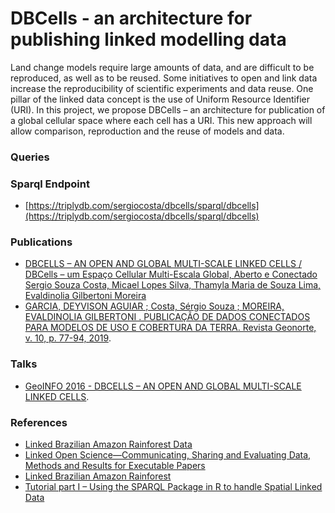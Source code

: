 
# DBCells - an architecture for publishing linked modelling data

Land change models require large amounts of data, and are difficult to be reproduced, as well as to be reused. Some initiatives to open and link data increase the reproducibility of scientific experiments and data reuse. One pillar of the linked data concept is the use of Uniform Resource Identifier (URI). In this project, we propose DBCells – an architecture for publication of a global cellular space where each cell has a URI. This new approach will allow comparison, reproduction and the reuse of models and data.

### Queries 

### Sparql Endpoint

  * [https://triplydb.com/sergiocosta/dbcells/sparql/dbcells](https://triplydb.com/sergiocosta/dbcells/sparql/dbcells)


### Publications 

* [DBCELLS – AN OPEN AND GLOBAL MULTI-SCALE LINKED CELLS / DBCells – um Espaço Cellular Multi-Escala Global, Aberto e Conectado
Sergio Souza Costa,	Micael Lopes Silva,	Thamyla Maria de Souza Lima,	Evaldinolia Gilbertoni Moreira](https://seer.ufu.br/index.php/revistabrasileiracartografia/article/view/44003)
* [GARCIA, DEYVISON AGUIAR ; Costa, Sérgio Souza ; MOREIRA, EVALDINOLIA GILBERTONI . PUBLICAÇÃO DE DADOS CONECTADOS PARA MODELOS DE USO E COBERTURA DA TERRA. Revista Geonorte, v. 10, p. 77-94, 2019](https://www.periodicos.ufam.edu.br/index.php/revista-geonorte/article/view/5573).



### Talks
  * [GeoINFO 2016 - DBCELLS – AN OPEN AND GLOBAL MULTI-SCALE LINKED CELLS](https://pt.slideshare.net/skosta/dbcells-an-open-and-global-multiscale-linked-cells).

### References

* [Linked Brazilian Amazon Rainforest Data](http://www.semantic-web-journal.net/sites/default/files/swj302.pdf)
* [Linked Open Science—Communicating, Sharing and Evaluating
Data, Methods and Results for Executable Papers](http://kauppinen.net/tomi/linked-open-science-camera-ready-2011-03-28.pdf)
* [Linked Brazilian Amazon Rainforest](http://linkedscience.org/data/linked-brazilian-amazon-rainforest/)
* [Tutorial part I – Using the SPARQL Package in R to handle Spatial Linked Data](http://linkedscience.org/tools/sparql-package-for-r/tutorial-on-sparql-package-for-r/)
